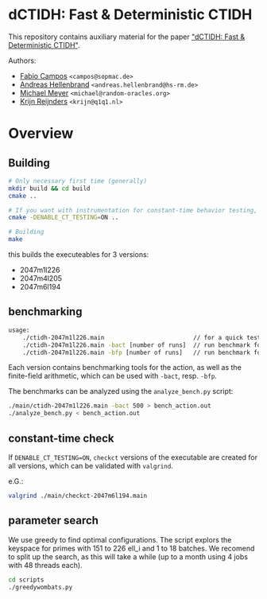 # dCTIDH: Fast & Deterministic CTIDH
This repository contains auxiliary material for the paper ["dCTIDH: Fast & Deterministic CTIDH"](https://eprint.iacr.org/2025/xxx).

Authors:
- [Fabio Campos](https://www.sopmac.org/) `<campos@sopmac.de>`
- [Andreas Hellenbrand](https:/www.andhell.de/) `<andreas.hellenbrand@hs-rm.de>`
- [Michael Meyer](https://www.uni-regensburg.de/informatics-data-science/qpc/team/dr-michael-meyer/index.html) `<michael@random-oracles.org>`
- [Krijn Reijnders](https://krijnreijnders.com/) `<krijn@q1q1.nl>`

# Overview

## Building

```sh
# Only necessary first time (generally)
mkdir build && cd build
cmake ..

# If you want with instrumentation for constant-time behavior testing, the default value is OFF. Valgrind development files are used for this build option.
cmake -DENABLE_CT_TESTING=ON ..

# Building
make
```
this builds the executeables for 3 versions:

- 2047m1l226 
- 2047m4l205
- 2047m6l194

## benchmarking
```sh
usage: 	
    ./ctidh-2047m1l226.main				            // for a quick test
	./ctidh-2047m1l226.main -bact [number of runs]	// run benchmark for the action
	./ctidh-2047m1l226.main -bfp [number of runs]	// run benchmark for fp arithmetic
```

Each version contains benchmarking tools for the action, as well as the finite-field arithmetic,
which can be used with `-bact`, resp. `-bfp`.

The benchmarks can be analyzed using the `analyze_bench.py` script:
```sh
./main/ctidh-2047m1l226.main -bact 500 > bench_action.out
./analyze_bench.py < bench_action.out 
```

## constant-time check
If `DENABLE_CT_TESTING=ON`, `checkct` versions of the executable are created for all versions, which can be validated with `valgrind`.

e.G.:
```sh 
valgrind ./main/checkct-2047m6l194.main
```


## parameter search
We use greedy to find optimal configurations. The script explors the keyspace for primes with 151 to 226 ell_i and 1 to 18 batches.
We recomend to split up the search, as this will take a while (up to a month using 4 jobs with 48 threads each).

```sh
cd scripts
./greedywombats.py
```
